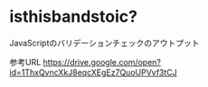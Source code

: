 # isthisbandstoic?

JavaScriptのバリデーションチェックのアウトプット

参考URL 
https://drive.google.com/open?id=1ThxQvncXkJ8eqcXEgEz7QuoUPVvf3tCJ
